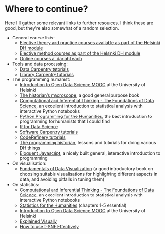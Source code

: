 # Where to continue?

Here I'll gather some relevant links to further resources. I think these are good, but they're also somewhat of a random selection.

* General course lists:
  * [Elective theory and practice courses available as part of the Helsinki DH module](https://www.helsinki.fi/en/helsinki-centre-for-digital-humanities/teaching#section-44332)
  * [Elective method courses as part of the Helsinki DH module](https://www.helsinki.fi/en/helsinki-centre-for-digital-humanities/teaching#section-44333)
  * [Online courses at dariahTeach](https://teach.dariah.eu/course/index.php)
* Tools and data processing:
  * [Data Carpentry tutorials](https://datacarpentry.org/lessons/#social-science-curriculum)
  * [Library Carpentry tutorials](https://librarycarpentry.org/lessons/)
* The programming humanist:
  * [Introduction to Open Data Science MOOC](https://mooc.helsinki.fi/course/view.php?id=158) at the University of Helsinki 
  * [The historian’s macroscope](http://www.themacroscope.org/?page_id=584), a good general purpose book
  * [Computational and Inferential Thinking - The Foundations of Data Science](https://www.inferentialthinking.com/), an excellent introduction to statistical  analysis with interactive Python notebooks
  * [Python Programming for the Humanities](http://fbkarsdorp.github.io/python-course/), the best introduction to programming for humanists that I could find
  * [R for Data Science](https://r4ds.had.co.nz/)
  * [Software Carpentry tutorials](https://software-carpentry.org/lessons/)
  * [CodeRefinery tutorials](https://coderefinery.org/lessons/)
  * [The programming historian](http://programminghistorian.org/), lessons and tutorials for doing various DH things
  * [Eloquent Javascript](http://eloquentjavascript.net/), a nicely built general, interactive introduction to programming
* On visualisation:
  * [Fundamentals of Data Visualization](http://serialmentor.com/dataviz/index.html) \(a good introductory book on choosing suitable visualisations for highlighting different aspects in data, and avoiding pitfalls in tuning them\)
* On statistics:
  * [Computational and Inferential Thinking - The Foundations of Data Science](https://www.inferentialthinking.com/), an excellent introduction to statistical  analysis with interactive Python notebooks
  * [Statistics for the Humanities](http://www.statisticsforhumanities.net/book/wp-content/uploads/2014/07/StatisticsforHumanities%205Sept14.pdf) \(chapters 1-5 essential\)
  * [Introduction to Open Data Science MOOC](https://mooc.helsinki.fi/course/view.php?id=158) at the University of Helsinki 
  * [Explained Visually](http://setosa.io/ev/)
  * [How to use t-SNE Effectively](http://distill.pub/2016/misread-tsne/)

